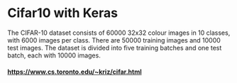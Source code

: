 # Cifar10  with Keras
The CIFAR-10 dataset consists of 60000 32x32 colour images in 10 classes, with 6000 images per class.
There are 50000 training images and 10000 test images.
The dataset is divided into five training batches and one test batch, each with 10000 images.

#### https://www.cs.toronto.edu/~kriz/cifar.html



